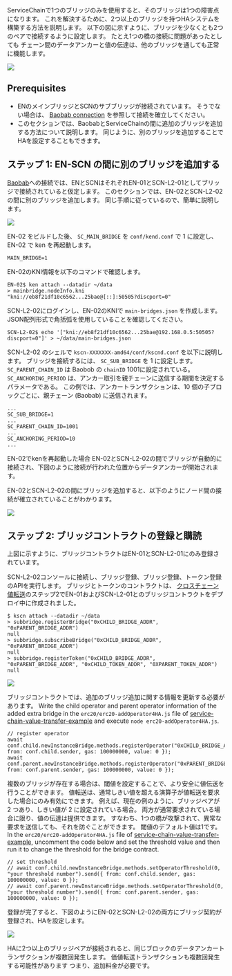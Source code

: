 ServiceChainで1つのブリッジのみを使用すると、そのブリッジは1つの障害点になります。 これを解決するために、2つ以上のブリッジを持つHAシステムを構築する方法を説明します。 以下の図に示すように、ブリッジを少なくとも2つのペアで接続するように設定します。 たとえ1つの橋の接続に問題があったとしても チェーン間のデータアンカーと値の伝達は、他のブリッジを通しても正常に機能します。

![](../images/sc-ha-arch.png)


## Prerequisites <a id="prerequisites"></a>
 - ENのメインブリッジとSCNのサブブリッジが接続されています。 そうでない場合は、 [Baobab connection](en-scn-connection.md) を参照して接続を確立してください。
 - このセクションでは、BaobabとServiceChainの間に追加のブリッジを追加する方法について説明します。 同じように、別のブリッジを追加することでHAを設定することもできます。

## ステップ 1: EN-SCN の間に別のブリッジを追加する <a id="step-1-adding-another-bridge-between-en-scn"></a>

[Baobab](en-scn-connection.md)への接続では、ENとSCNはそれぞれEN-01とSCN-L2-01としてブリッジで接続されていると仮定します。 このセクションでは、EN-02とSCN-L2-02の間に別のブリッジを追加します。 同じ手順に従っているので、簡単に説明します。


![](../images/sc-ha-add-bridge.png)

EN-02 をビルドした後、 `SC_MAIN_BRIDGE` を `conf/kend.conf` で 1 に設定し、EN-02 で ken を再起動します。

```console
MAIN_BRIDGE=1
```

EN-02のKNI情報を以下のコマンドで確認します。


```console
EN-02$ ken attach --datadir ~/data
> mainbridge.nodeInfo.kni
"kni://eb8f21df10c6562...25bae@[::]:50505?discport=0"
```

SCN-L2-02にログインし、EN-02のKNIで `main-bridges.json` を作成します。 JSON配列形式で角括弧を使用していることを確認してください。


```console
SCN-L2-02$ echo '["kni://eb8f21df10c6562...25bae@192.168.0.5:50505?discport=0"]' > ~/data/main-bridges.json
```

SCN-L2-02 のシェルで `kscn-XXXXXXX-amd64/conf/kscnd.conf` を以下に説明します。 ブリッジを接続するには、 `SC_SUB_BRIDGE` を 1 に設定します。 `SC_PARENT_CHAIN_ID` は Baobob の `chainID` 1001に設定されている。 `SC_ANCHORING_PERIOD` は、アンカー取引を親チェーンに送信する期間を決定するパラメータである。 この例では、アンカートランザクションは、10 個の子ブロックごとに、親チェーン (Baobab) に送信されます。
```
...
SC_SUB_BRIDGE=1
...
SC_PARENT_CHAIN_ID=1001
...
SC_ANCHORING_PERIOD=10
...
```


EN-02でkenを再起動した場合 EN-02とSCN-L2-02の間でブリッジが自動的に接続され、下図のように接続が行われた位置からデータアンカーが開始されます。

EN-02とSCN-L2-02の間にブリッジを追加すると、以下のようにノード間の接続が確立されていることがわかります。

![](../images/sc-ha-before-register.png)

## ステップ 2: ブリッジコントラクトの登録と購読 <a id="step-2-registering-and-subscribing-the-bridge-contract"></a>

上図に示すように、ブリッジコントラクトはEN-01とSCN-L2-01にのみ登録されています。

SCN-L2-02コンソールに接続し、ブリッジ登録、ブリッジ登録、トークン登録のAPIを実行します。 ブリッジとトークンのコントラクトは、 [クロスチェーン値転送](value-transfer.md)のステップ2でEN-01およびSCN-L2-01とのブリッジコントラクトをデプロイ中に作成されました。

```
$ kscn attach --datadir ~/data
> subbridge.registerBridge("0xCHILD_BRIDGE_ADDR", "0xPARENT_BRIDGE_ADDR")
null
> subbridge.subscribeBridge("0xCHILD_BRIDGE_ADDR", "0xPARENT_BRIDGE_ADDR")
null
> subbridge.registerToken("0xCHILD_BRIDGE_ADDR", "0xPARENT_BRIDGE_ADDR", "0xCHILD_TOKEN_ADDR", "0XPARENT_TOKEN_ADDR")
null
```

![](../images/sc-ha-before-register2.png)

ブリッジコントラクトでは、追加のブリッジ追加に関する情報を更新する必要があります。 Write the child operator and parent operator information of the added extra bridge in the `erc20/erc20-addOperator4HA.js` file of [service-chain-value-transfer-example](https://github.com/klaytn/servicechain-value-transfer-examples) and execute `node erc20-addOperator4HA.js`.

```
// register operator
await conf.child.newInstanceBridge.methods.registerOperator("0xCHILD_BRIDGE_ADDR").send({ from: conf.child.sender, gas: 100000000, value: 0 });
await conf.parent.newInstanceBridge.methods.registerOperator("0xPARENT_BRIDGE_ADDR").send({ from: conf.parent.sender, gas: 100000000, value: 0 });
```

複数のブリッジが存在する場合は、閾値を設定することで、より安全に値伝送を行うことができます。 値転送は、通常しきい値を超える演算子が値転送を要求した場合にのみ有効にできます。 例えば、現在の例のように、ブリッジペアが 2 つあり、しきい値が 2 に設定されている場合。 両方が通常要求されている場合に限り、値の伝達は提供できます。 すなわち、1つの橋が攻撃されて、異常な要求を送信しても、それを防ぐことができます。 閾値のデフォルト値は1です。 In the `erc20/erc20-addOperator4HA.js` file of [service-chain-value-transfer-example](https://github.com/klaytn/servicechain-value-transfer-examples), uncomment the code below and set the threshold value and then run it to change the threshold for the bridge contract.

```
// set threshold
// await conf.child.newInstanceBridge.methods.setOperatorThreshold(0, "your threshold number").send({ from: conf.child.sender, gas: 100000000, value: 0 });
// await conf.parent.newInstanceBridge.methods.setOperatorThreshold(0, "your threshold number").send({ from: conf.parent.sender, gas: 100000000, value: 0 });
```


登録が完了すると、下図のようにEN-02とSCN-L2-02の両方にブリッジ契約が登録され、HAを設定します。

![](../images/sc-ha-after-register.png)


HAに2つ以上のブリッジペアが接続されると、同じブロックのデータアンカートランザクションが複数回発生します。 価値転送トランザクションも複数回発生する可能性があります つまり、追加料金が必要です。